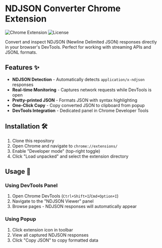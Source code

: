 # NDJSON Converter Chrome Extension

![Chrome Extension](https://img.shields.io/badge/Chrome-Extension-%234285F4?logo=google-chrome)
![License](https://img.shields.io/badge/License-MIT-green)

Convert and inspect NDJSON (Newline Delimited JSON) responses directly in your browser's DevTools. Perfect for working with streaming APIs and JSONL formats.

## Features ✨

- **NDJSON Detection** - Automatically detects `application/x-ndjson` responses
- **Real-time Monitoring** - Captures network requests while DevTools is open
- **Pretty-printed JSON** - Formats JSON with syntax highlighting
- **One-Click Copy** - Copy converted JSON to clipboard from popup
- **DevTools Integration** - Dedicated panel in Chrome Developer Tools

## Installation 🛠️

1. Clone this repository
2. Open Chrome and navigate to `chrome://extensions/`
3. Enable "Developer mode" (top-right toggle)
4. Click "Load unpacked" and select the extension directory

## Usage 🚀

### Using DevTools Panel

1. Open Chrome DevTools (`Ctrl+Shift+I`/`Cmd+Option+I`)
2. Navigate to the "NDJSON Viewer" panel
3. Browse pages - NDJSON responses will automatically appear

### Using Popup

1. Click extension icon in toolbar
2. View all captured NDJSON responses
3. Click "Copy JSON" to copy formatted data
